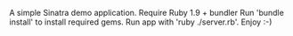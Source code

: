 A simple Sinatra demo application.
Require Ruby 1.9 + bundler
Run 'bundle install' to install required gems.
Run app with 'ruby ./server.rb'.
Enjoy :-)